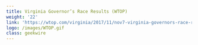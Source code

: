 ```yaml
---
title: Virginia Governor’s Race Results (WTOP)
weight: '22'
link: 'https://wtop.com/virginia/2017/11/nov7-virginia-governors-race-results-2017/'
logo: /images/WTOP.gif
class: geekwire
---
```





